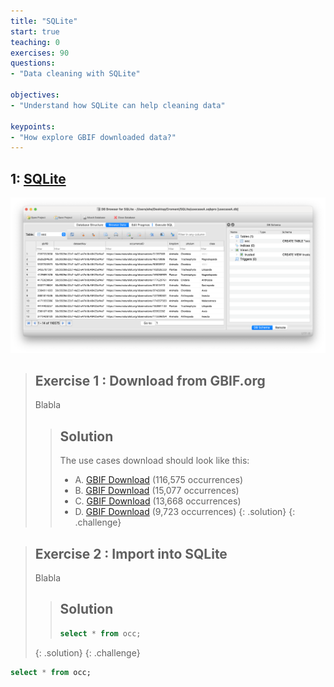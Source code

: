 ```yaml
---
title: "SQLite"
start: true
teaching: 0
exercises: 90
questions:
- "Data cleaning with SQLite"

objectives:
- "Understand how SQLite can help cleaning data"

keypoints:
- "How explore GBIF downloaded data?"
---
```



## 1: [SQLite](https://docs.google.com/presentation/d/1oMPNqm4tU9BwnUo1zJxI0nlXMPfIljYeAqh4vEdJZ_0/edit?usp=sharing)

![SQLite](../assets/img/SQLite.png)

> ## Exercise 1 : Download from GBIF.org
> 
> Blabla
>
> > ## Solution
> > The use cases download should look like this:
> > - A. [GBIF Download](https://doi.org/10.15468/dl.t2hj6v) (116,575 occurrences)
> > - B. [GBIF Download](https://doi.org/10.15468/dl.6gfwt3) (15,077 occurrences)
> > - C. [GBIF Download](https://doi.org/10.15468/dl.qy93m6) (13,668 occurrences)
> > - D. [GBIF Download](https://doi.org/10.15468/dl.6mf27m) (9,723 occurrences)
> {: .solution}
{: .challenge}

> ## Exercise 2 : Import into SQLite
> 
> Blabla
> > ## Solution
> > ```sql
> > select * from occ; 
> > ```
> {: .solution}
{: .challenge}


```sql
select * from occ; 
```
